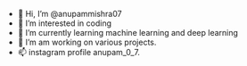 - 👋 Hi, I’m @anupammishra07
- 👀 I’m interested in coding
- 🌱 I’m currently learning machine learning and deep learning
- 💞️ I’m am working on various projects.
- 📫 instagram profile anupam_0_7.

<!---
anupammishra07/anupammishra07 is a ✨ special ✨ repository because its `README.md` (this file) appears on your GitHub profile.
You can click the Preview link to take a look at your changes.
--->
